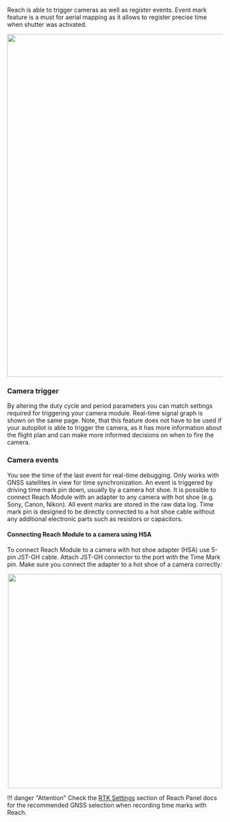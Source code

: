 Reach is able to trigger cameras as well as register events. Event mark feature is a must for aerial mapping as it allows to register precise time when shutter was activated.

<p style="text-align:center" ><img src="../img/reach/camera-control/camera-control-settings.png" style="width: 800px;" /></p>

### Camera trigger
By altering the duty cycle and period parameters you can match settings required for triggering your camera module. Real-time signal graph is shown on the same page. Note, that this feature does not have to be used if your autopilot is able to trigger the camera, as it has more information about the flight plan and can make more informed decisions on when to fire the camera. 

### Camera events
You see the time of the last event for real-time debugging. Only works with GNSS satellites in view for time synchronization. An event is triggered by driving time mark pin down, usually by a camera hot shoe. It is possible to connect Reach Module with an adapter to any camera with hot shoe (e.g. Sony, Canon, Nikon). All event marks are stored in the raw data log. Time mark pin is designed to be directly connected to a hot shoe cable without any additional electronic parts such as resistors or capacitors.

#### Connecting Reach Module to a camera using HSA

To connect Reach Module to a camera with hot shoe adapter (HSA) use 5-pin JST-GH cable. Attach JST-GH connector to the port with the Time Mark pin. Make sure you connect the adapter to a hot shoe of a camera correctly:

<p style="text-align:center" ><img src="../img/reach/camera-control/emlid-hotshoe.jpg" style="width: 500px;" /></p>

!!! danger "Attention"
    Check the [RTK Settings](../../reachview/rtk-settings/#gnss-selection-for-time-marks-logging) section of Reach Panel docs for the recommended GNSS selection when recording time marks with Reach.